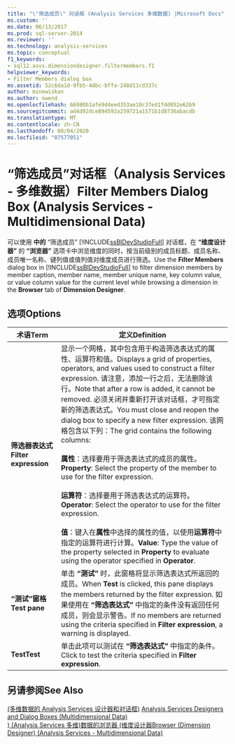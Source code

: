 ```yaml
---
title: "\"筛选成员\" 对话框 (Analysis Services 多维数据) |Microsoft Docs"
ms.custom: ''
ms.date: 06/13/2017
ms.prod: sql-server-2014
ms.reviewer: ''
ms.technology: analysis-services
ms.topic: conceptual
f1_keywords:
- sql12.asvs.dimensiondesigner.filtermembers.f1
helpviewer_keywords:
- Filter Members dialog box
ms.assetid: 52c6da1d-9fb5-4dbc-bffa-248d11cd337c
author: minewiskan
ms.author: owend
ms.openlocfilehash: 66980b1afe9d4eed353ae18c37ed1fdd052e62b9
ms.sourcegitcommit: ad4d92dce894592a259721a1571b1d8736abacdb
ms.translationtype: MT
ms.contentlocale: zh-CN
ms.lasthandoff: 08/04/2020
ms.locfileid: "87577051"
---
```

# <a name="filter-members-dialog-box-analysis-services---multidimensional-data"></a><span data-ttu-id="18dc5-102">“筛选成员”对话框（Analysis Services - 多维数据）</span><span class="sxs-lookup"><span data-stu-id="18dc5-102">Filter Members Dialog Box (Analysis Services - Multidimensional Data)</span></span>
  <span data-ttu-id="18dc5-103">可以使用 **中的** “筛选成员” [!INCLUDE[ssBIDevStudioFull](../includes/ssbidevstudiofull-md.md)] 对话框，在 **“维度设计器”** 的 **“浏览器”** 选项卡中浏览维度的同时，按当前级别的成员标题、成员名称、成员唯一名称、键列值或值列值对维度成员进行筛选。</span><span class="sxs-lookup"><span data-stu-id="18dc5-103">Use the **Filter Members** dialog box in [!INCLUDE[ssBIDevStudioFull](../includes/ssbidevstudiofull-md.md)] to filter dimension members by member caption, member name, member unique name, key column value, or value column value for the current level while browsing a dimension in the **Browser** tab of **Dimension Designer**.</span></span>  
  
## <a name="options"></a><span data-ttu-id="18dc5-104">选项</span><span class="sxs-lookup"><span data-stu-id="18dc5-104">Options</span></span>  
  
|<span data-ttu-id="18dc5-105">术语</span><span class="sxs-lookup"><span data-stu-id="18dc5-105">Term</span></span>|<span data-ttu-id="18dc5-106">定义</span><span class="sxs-lookup"><span data-stu-id="18dc5-106">Definition</span></span>|  
|----------|----------------|  
|<span data-ttu-id="18dc5-107">**筛选器表达式**</span><span class="sxs-lookup"><span data-stu-id="18dc5-107">**Filter expression**</span></span>|<span data-ttu-id="18dc5-108">显示一个网格，其中包含用于构造筛选表达式的属性、运算符和值。</span><span class="sxs-lookup"><span data-stu-id="18dc5-108">Displays a grid of properties, operators, and values used to construct a filter expression.</span></span> <span data-ttu-id="18dc5-109">请注意，添加一行之后，无法删除该行。</span><span class="sxs-lookup"><span data-stu-id="18dc5-109">Note that after a row is added, it cannot be removed.</span></span> <span data-ttu-id="18dc5-110">必须关闭并重新打开该对话框，才可指定新的筛选表达式。</span><span class="sxs-lookup"><span data-stu-id="18dc5-110">You must close and reopen the dialog box to specify a new filter expression.</span></span> <span data-ttu-id="18dc5-111">该网格包含以下列：</span><span class="sxs-lookup"><span data-stu-id="18dc5-111">The grid contains the following columns:</span></span><br /><br /> <span data-ttu-id="18dc5-112">**属性**：选择要用于筛选表达式的成员的属性。</span><span class="sxs-lookup"><span data-stu-id="18dc5-112">**Property**: Select the property of the member to use for the filter expression.</span></span><br /><br /> <span data-ttu-id="18dc5-113">**运算符**：选择要用于筛选表达式的运算符。</span><span class="sxs-lookup"><span data-stu-id="18dc5-113">**Operator**: Select the operator to use for the filter expression.</span></span><br /><br /> <span data-ttu-id="18dc5-114">**值**：键入在**属性**中选择的属性的值，以使用**运算符**中指定的运算符进行计算。</span><span class="sxs-lookup"><span data-stu-id="18dc5-114">**Value**: Type the value of the property selected in **Property** to evaluate using the operator specified in **Operator**.</span></span>|  
|<span data-ttu-id="18dc5-115">**“测试”窗格**</span><span class="sxs-lookup"><span data-stu-id="18dc5-115">**Test pane**</span></span>|<span data-ttu-id="18dc5-116">单击 **“测试”** 时，此窗格将显示筛选表达式所返回的成员。</span><span class="sxs-lookup"><span data-stu-id="18dc5-116">When **Test** is clicked, this pane displays the members returned by the filter expression.</span></span> <span data-ttu-id="18dc5-117">如果使用在 **“筛选表达式”** 中指定的条件没有返回任何成员，则会显示警告。</span><span class="sxs-lookup"><span data-stu-id="18dc5-117">If no members are returned using the criteria specified in **Filter expression**, a warning is displayed.</span></span>|  
|<span data-ttu-id="18dc5-118">**Test**</span><span class="sxs-lookup"><span data-stu-id="18dc5-118">**Test**</span></span>|<span data-ttu-id="18dc5-119">单击此项可以测试在 **“筛选表达式”** 中指定的条件。</span><span class="sxs-lookup"><span data-stu-id="18dc5-119">Click to test the criteria specified in **Filter expression**.</span></span>|  
  
## <a name="see-also"></a><span data-ttu-id="18dc5-120">另请参阅</span><span class="sxs-lookup"><span data-stu-id="18dc5-120">See Also</span></span>  
 <span data-ttu-id="18dc5-121">[&#40;多维数据的 Analysis Services 设计器和对话框&#41;](analysis-services-designers-and-dialog-boxes-multidimensional-data.md) </span><span class="sxs-lookup"><span data-stu-id="18dc5-121">[Analysis Services Designers and Dialog Boxes &#40;Multidimensional Data&#41;](analysis-services-designers-and-dialog-boxes-multidimensional-data.md) </span></span>  
 [<span data-ttu-id="18dc5-122">&#41; &#40;Analysis Services 多维&#41;数据的浏览器 &#40;维度设计器</span><span class="sxs-lookup"><span data-stu-id="18dc5-122">Browser &#40;Dimension Designer&#41; &#40;Analysis Services - Multidimensional Data&#41;</span></span>](browser-dimension-designer-analysis-services-multidimensional-data.md)  
  
  

